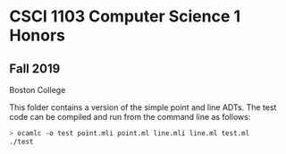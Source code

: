 #  CSCI 1103 Computer Science 1 Honors

## Fall 2019

Boston College

This folder contains a version of the simple point and line ADTs. The test code can be compiled and run from the command line as follows:

```bash
> ocamlc -o test point.mli point.ml line.mli line.ml test.ml
./test
```